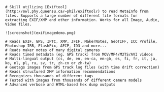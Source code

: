     # Skill utilizing [Exiftool](http://owl.phy.queensu.ca/~phil/exiftool/) to read MetaInfo from files. Supports a large number of different file formats for extracting EXIF/XMP and other information. Works for all Image, Audio, Video files.

    ![screenshot](exifimagedemo.png)

    # Reads EXIF, GPS, IPTC, XMP, JFIF, MakerNotes, GeoTIFF, ICC Profile, Photoshop IRB, FlashPix, AFCP, ID3 and more...
    # Reads maker notes of many digital cameras
    # Reads timed metadata (eg. GPS track) from MOV/MP4/M2TS/AVI videos
    # Multi-lingual output (cs, de, en, en-ca, en-gb, es, fi, fr, it, ja, ko, nl, pl, ru, sv, tr, zh-cn or zh-tw)
    # Geotags images from GPS track log files (with time drift correction)
    # Reads structured XMP information recommendations
    # Recognizes thousands of different tags
    # Tested with images from thousands of different camera models
    # Advanced verbose and HTML-based hex dump outputs
